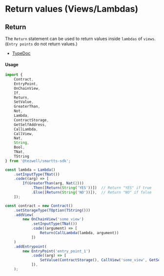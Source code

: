 # Return values (Views/Lambdas)

## Return

The `Return` statement can be used to return values inside `lambdas` of `views`. (`Entry points` do not return values.)

- [TypeDoc](https://romarq.github.io/smartts-sdk/api/modules/statement.html#Return)

#### Usage

```typescript
import {
    Contract,
    EntryPoint,
    OnChainView,
    If,
    Return,
    SetValue,
    GreaterThan,
    Not,
    Lambda,
    ContractStorage,
    GetSelfAddress,
    CallLambda,
    CallView,
    Nat,
    String,
    Bool,
    TNat,
    TString
} from '@tezwell/smartts-sdk';

const lambda = Lambda()
    .setInputType(TNat())
    .code((arg) => [
        If(GreaterThan(arg, Nat(2)))
            .Then([Return(String('YES'))])  // Return "YES" if true
            .Else([Return(String('NO'))]),  // Return "NO" if false
    ]);

const contract = new Contract()
    .setStorageType(TOption(TString()))
    .addView(
        new OnChainView('some_view')
            .setInputType(TNat())
            .code((argument) => [
                Return(CallLambda(lambda, argument))
            ])
    )
    .addEntrypoint(
        new EntryPoint('entry_point_1')
            .code((arg) => [
                SetValue(ContractStorage(), CallView('some_view', GetSelfAddress(), arg, TString())),
            ]),
    );
```
